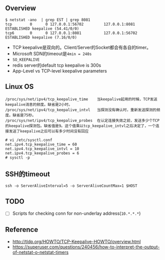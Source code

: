 
## Overview

```text
$ netstat -ano  | grep EST | grep 8081 
tcp        0      0 127.0.0.1:56702         127.0.0.1:8081          ESTABLISHED keepalive (54.41/0/0)
tcp6       0      0 127.0.0.1:8081          127.0.0.1:56702         ESTABLISHED keepalive (7.16/0/0)
```

- TCP keepalive是双向的。Client/Server的Socket都会有各自的timer。
- Microsoft SDN的timeout是`4min = 240s`
- `SO_KEEPALIVE`
- redis server的default tcp keepalive is 300s
- App-Level vs TCP-level keepalive parameters

## Linux OS

```text
/proc/sys/net/ipv4/tcp_keepalive_time    当keepalive起用的时候，TCP发送keepalive消息的频度。缺省是2小时。
/proc/sys/net/ipv4/tcp_keepalive_intvl   当探测没有确认时，重新发送探测的频度。缺省是75秒。
/proc/sys/net/ipv4/tcp_keepalive_probes  在认定连接失效之前，发送多少个TCP的keepalive探测包。缺省值是9。这个值乘以tcp_keepalive_intvl之后决定了，一个连接发送了keepalive之后可以有多少时间没有回应
```

```text
# vi /etc/sysctl.conf
net.ipv4.tcp_keepalive_time = 60
net.ipv4.tcp_keepalive_intvl = 10
net.ipv4.tcp_keepalive_probes = 6
# sysctl -p
```

## SSH的timeout

```text
ssh -o ServerAliveInterval=5 -o ServerAliveCountMax=1 $HOST
```

## TODO

- [ ] Scripts for checking conn for non-underlay address(`10.*.*.*`)

## Reference

- http://tldp.org/HOWTO/TCP-Keepalive-HOWTO/overview.html
- https://superuser.com/questions/240456/how-to-interpret-the-output-of-netstat-o-netstat-timers
